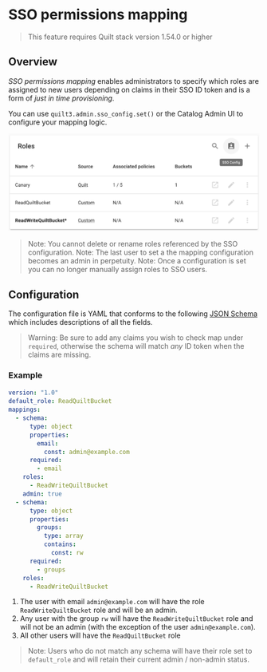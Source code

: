 # SSO permissions mapping

> This feature requires Quilt stack version 1.54.0 or higher

## Overview

_SSO permissions mapping_ enables administrators to specify which roles are assigned
to new users depending on claims in their SSO ID token and is a form of
_just in time provisioning_.

You can use `quilt3.admin.sso_config.set()` or the Catalog Admin UI to configure
your mapping logic.

![admin UI for setting SSO permissions mapping](../imgs/admin-sso-config.png)

> Note: You cannot delete or rename roles referenced by the SSO configuration.
> Note: The last user to set a the mapping configuration becomes an admin in
> perpetuity.
> Note: Once a configuration is set you can no longer manually assign roles to
> SSO users.

## Configuration

The configuration file is YAML that conforms to the following
[JSON Schema](https://github.com/quiltdata/quilt/blob/master/shared/schemas/sso-config-1.0.json)
which includes descriptions of all the fields.

> Warning: Be sure to add any claims you wish to check map under `required`,
> otherwise the schema will match _any_ ID token when the claims are missing.

### Example

```yaml
version: "1.0"
default_role: ReadQuiltBucket
mappings:
  - schema:
      type: object
      properties:
        email:
          const: admin@example.com
      required:
        - email
    roles:
      - ReadWriteQuiltBucket
    admin: true
  - schema:
      type: object
      properties:
        groups:
          type: array
          contains:
            const: rw
      required:
        - groups
    roles:
      - ReadWriteQuiltBucket
```

1. The user with email `admin@example.com` will have the role `ReadWriteQuiltBucket`
role and will be an admin.
1. Any user with the group `rw` will have the `ReadWriteQuiltBucket` role and
will not be an admin (with the exception of the user `admin@example.com`).
1. All other users will have the `ReadQuiltBucket` role

> Note: Users who do not match any schema will have their role set to `default_role`
> and will retain their current admin / non-admin status.
